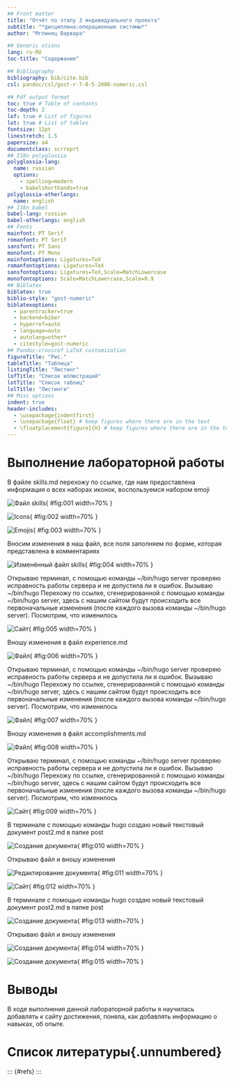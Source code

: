 ```yaml
---
## Front matter
title: "Отчёт по этапу 3 индивидуального проекта"
subtitle: "*дисциплина:операционные системы*"
author: "Мглинец Варвара"

## Generic otions
lang: ru-RU
toc-title: "Содержание"

## Bibliography
bibliography: bib/cite.bib
csl: pandoc/csl/gost-r-7-0-5-2008-numeric.csl

## Pdf output format
toc: true # Table of contents
toc-depth: 2
lof: true # List of figures
lot: true # List of tables
fontsize: 12pt
linestretch: 1.5
papersize: a4
documentclass: scrreprt
## I18n polyglossia
polyglossia-lang:
  name: russian
  options:
	- spelling=modern
	- babelshorthands=true
polyglossia-otherlangs:
  name: english
## I18n babel
babel-lang: russian
babel-otherlangs: english
## Fonts
mainfont: PT Serif
romanfont: PT Serif
sansfont: PT Sans
monofont: PT Mono
mainfontoptions: Ligatures=TeX
romanfontoptions: Ligatures=TeX
sansfontoptions: Ligatures=TeX,Scale=MatchLowercase
monofontoptions: Scale=MatchLowercase,Scale=0.9
## Biblatex
biblatex: true
biblio-style: "gost-numeric"
biblatexoptions:
  - parentracker=true
  - backend=biber
  - hyperref=auto
  - language=auto
  - autolang=other*
  - citestyle=gost-numeric
## Pandoc-crossref LaTeX customization
figureTitle: "Рис."
tableTitle: "Таблица"
listingTitle: "Листинг"
lofTitle: "Список иллюстраций"
lotTitle: "Список таблиц"
lolTitle: "Листинги"
## Misc options
indent: true
header-includes:
  - \usepackage{indentfirst}
  - \usepackage{float} # keep figures where there are in the text
  - \floatplacement{figure}{H} # keep figures where there are in the text
---
```



# Выполнение лабораторной работы

В файле skills.md перехожу по ссылке, где нам предоставлена информация о
всех наборах иконок, воспользуемся набором emoji

![Файл skills](image/index.jpg){ #fig:001 width=70% }

![Icons](image/g.jpg){ #fig:002 width=70% }

![Emojis](image/o.jpg){ #fig:003 width=70% }

Вносим изменения в наш файл, все поля заполняем по форме, которая представлена в комментариях 

![Изменённый файл skills](image/index.jpg){ #fig:004 width=70% }

Открываю терминал, с помощью команды ~/bin/hugo server проверяю исправность работы сервера и не допустила ли я ошибок. Вызываю ~/bin/hugo
Перехожу по ссылке, сгенерированной с помощью команды ~/bin/hugo server,
здесь с нашим сайтом будут происходить все первоначальные изменения (после
каждого вызова команды ~/bin/hugo server). Посмотрим, что изменилось

![Сайт](image/2.jpg){ #fig:005 width=70% }

Вношу изменения в файл experience.md

![Файл](image/6.jpg){ #fig:006 width=70% }

Открываю терминал, с помощью команды ~/bin/hugo server проверяю исправность работы сервера и не допустила ли я ошибок. Вызываю ~/bin/hugo
Перехожу по ссылке, сгенерированной с помощью команды ~/bin/hugo server,
здесь с нашим сайтом будут происходить все первоначальные изменения (после
каждого вызова команды ~/bin/hugo server). Посмотрим, что изменилось

![Файл](image/7.jpg){ #fig:007 width=70% }

Вношу изменения в файл accomplishments.md 

![Файл](image/4.jpg){ #fig:008 width=70% }

Открываю терминал, с помощью команды ~/bin/hugo server проверяю исправность работы сервера и не допустила ли я ошибок. Вызываю ~/bin/hugo
Перехожу по ссылке, сгенерированной с помощью команды ~/bin/hugo server,
здесь с нашим сайтом будут происходить все первоначальные изменения (после
каждого вызова команды ~/bin/hugo server). Посмотрим, что изменилось

![Сайт](image/5.jpg){ #fig:009 width=70% }

В терминале с помощью команды hugo создаю новый текстовый документ post2.md в папке post

![Создание документа](image/8.jpg){ #fig:010 width=70% }

Открываю файл и вношу изменения

![Редактирование документа](image/9.jpg){ #fig:011 width=70% }

![Сайт](image/13.jpg){ #fig:012 width=70% }

В терминале с помощью команды hugo создаю новый текстовый документ post2.md в папке post

![Создание документа](image/11.jpg){ #fig:013 width=70% }

Открываю файл и вношу изменения

![Создание документа](image/10.jpg){ #fig:014 width=70% }

![Создание документа](image/12.jpg){ #fig:015 width=70% }


# Выводы

В ходе выполнения данной лабораторной работы я научилась добавлять к сайту
достижения, поняла, как добавлять информацию о навыках, об опыте.

# Список литературы{.unnumbered}

::: {#refs}
:::
